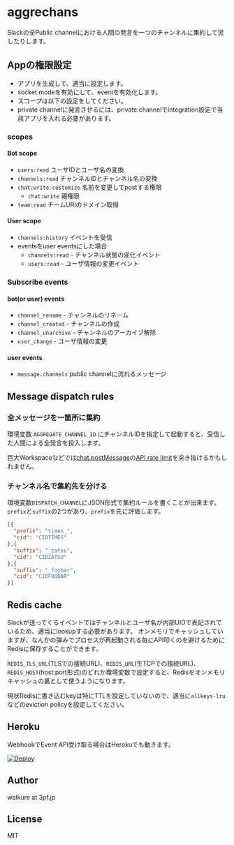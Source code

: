 # aggrechans

Slackの全Public channelにおける人間の発言を一つのチャンネルに集約して流したりします。

## Appの権限設定

- アプリを生成して、適当に設定します。
- socket modeを有効にして、eventを有効化します。
- スコープは以下の設定をしてください。
- private channelに発言させるには、private channelでintegration設定で当該アプリを入れる必要があります。

### scopes

#### Bot scope

- `users:read` ユーザIDとユーザ名の変換
- `channels:read` チャンネルIDとチャンネル名の変換
- `chat:write.customize` 名前を変更してpostする権限
  - `chat:write` 親権限
- `team:read` チームURIのドメイン取得

#### User scope

- `channels:history` イベントを受信
- eventsをuser eventsにした場合
  - `channels:read` - チャンネル状態の変化イベント
  - `users:read` - ユーザ情報の変更イベント

### Subscribe events

#### bot(or user) events

- `channel_rename` - チャンネルのリネーム
- `channel_created` - チャンネルの作成
- `channel_unarchive` - チャンネルのアーカイブ解除
- `user_change` - ユーザ情報の変更

#### user events

- `message.channels` public channelに流れるメッセージ

## Message dispatch rules

### 全メッセージを一箇所に集約

環境変数 `AGGREGATE_CHANNEL_ID` にチャンネルIDを指定して起動すると、受信した人間による全発言を投入します。

巨大Workspaceなどでは[chat.postMessage](https://api.slack.com/methods/chat.postMessage)の[API rate limit](https://api.slack.com/docs/rate-limits#tier_t5)を突き抜けるかもしれません。

### チャンネル名で集約先を分ける

環境変数`DISPATCH_CHANNEL`にJSON形式で集約ルールを書くことが出来ます。`prefix`と`suffix`の2つがあり、`prefix`を先に評価します。

```json
[{
  "prefix": "times_",
  "cid": "CIDTIMES"
},{
  "suffix": "_zatsu",
  "cid": "CIDZATSU"
},{
  "suffix": "_foobar",
  "cid": "CIDFOOBAR"
}]
```

## Redis cache

Slackが送ってくるイベントではチャンネルとユーザ名が内部UIDで表記されているため、適当にlookupする必要があります。
オンメモリでキャッシュしていますが、なんかの弾みでプロセスが再起動される毎にAPI叩くのを避けるためにRedisに保存することができます。

`REDIS_TLS_URL`(TLSでの接続URL)、`REDIS_URL`(生TCPでの接続URL)、`REDIS_HOST`(host:port形式)のどれか環境変数で設定すると、Redisをオンメモリキャッシュの裏として使うようになります。

現状Redisに書き込むkeyは特にTTLを設定していないので、適当に`allkeys-lru`などのeviction policyを設定してください。

## Heroku

WebhookでEvent API受け取る場合はHerokuでも動きます。

[![Deploy](https://www.herokucdn.com/deploy/button.svg)](https://heroku.com/deploy)

## Author

walkure at 3pf.jp

## License

MIT
